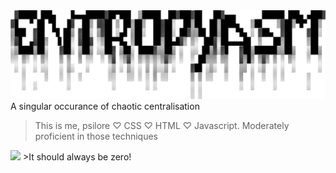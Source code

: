 <picture>
  <source media="(prefers-color-scheme: dark)" srcset="images/ent-light@3x.png">
  <source media="(prefers-color-scheme: light)" srcset="images/ent-dark@3x.png">
  <img alt="Entropy" src="images/ent-dark@3x.png">
</picture>
A singular occurance of chaotic centralisation

>This is me, psilore
>♡ CSS ♡ HTML ♡ Javascript. Moderately proficient in those techniques 

<img src="https://render.gitanimals.org/farms/zorg-bork"/>
>It should always be zero!
